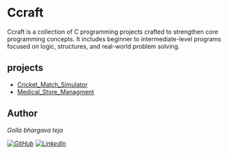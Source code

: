 # Ccraft
Ccraft is a collection of C programming projects crafted to strengthen core programming concepts.
It includes beginner to intermediate-level programs focused on logic, structures, and real-world problem solving.

## projects
- [Cricket_Match_Simulator](./cricket-match-simulator/README.md)
- [Medical_Store_Managment](./CHealthStore/README.md)


## Author

<em>Golla bhargava teja<em>

[![GitHub](https://img.shields.io/badge/GitHub-100000?style=for-the-badge&logo=github&logoColor=white)](https://github.com/bhargavatejagolla)
[![LinkedIn](https://img.shields.io/badge/LinkedIn-0A66C2?style=for-the-badge&logo=linkedin&logoColor=white)](https://www.linkedin.com/in/golla-bhargava-teja/)
